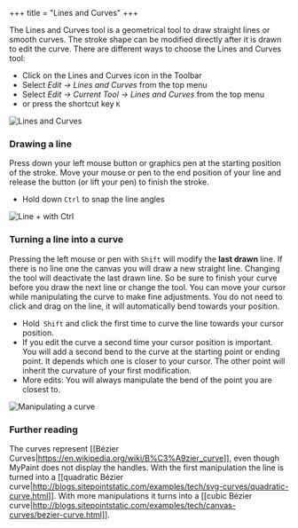 +++
title = "Lines and Curves"
+++

The Lines and Curves tool is a geometrical tool to draw straight lines or smooth curves. The stroke shape can be modified directly after it is drawn to edit the curve. There are different ways to choose the Lines and Curves tool:
* Click on the Lines and Curves icon in the Toolbar
* Select _Edit → Lines and Curves_ from the top menu
* Select _Edit → Current Tool → Lines and Curves_ from the top menu
* or press the shortcut key `K`

![Lines and Curves](https://cloud.githubusercontent.com/assets/6949092/21074739/b64b7798-bf00-11e6-84dc-94bd6621b7a7.PNG)

### Drawing a line
Press down your left mouse button or graphics pen at the starting position of the stroke. Move your mouse or pen to the end position of your line and release the button (or lift your pen) to finish the stroke.
* Hold down `Ctrl` to snap the line angles

![Line + with Ctrl](https://cloud.githubusercontent.com/assets/6949092/21074817/9a026e6e-bf02-11e6-8c67-6c76e812ff82.gif)

### Turning a line into a curve
Pressing the left mouse or pen with `Shift` will modify the **last drawn** line. If there is no line one the canvas you will draw a new straight line. Changing the tool will deactivate the last drawn line. So be sure to finish your curve before you draw the next line or change the tool. You can move your cursor while manipulating the curve to make fine adjustments. You do not need to click and drag on the line, it will automatically bend towards your position.

* Hold` Shift` and click the first time to curve the line towards your cursor position.
* If you edit the curve a second time your cursor position is important. You will add a second bend to the curve at the starting point or ending point. It depends which one is closer to your cursor. The other point will inherit the curvature of your first modification.
* More edits: You will always manipulate the bend of the point you are closest to.

![Manipulating a curve](https://cloud.githubusercontent.com/assets/6949092/21075178/e364f870-bf0b-11e6-9fd6-1164666fe54c.gif)

### Further reading
The curves represent [[Bézier Curves|https://en.wikipedia.org/wiki/B%C3%A9zier_curve]], even though MyPaint does not display the handles. With the first manipulation the line is turned into a [[quadratic Bézier curve|http://blogs.sitepointstatic.com/examples/tech/svg-curves/quadratic-curve.html]]. With more manipulations it turns into a [[cubic Bézier curve|http://blogs.sitepointstatic.com/examples/tech/canvas-curves/bezier-curve.html]].
